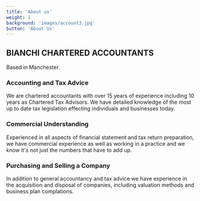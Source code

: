 ```yaml
---
title: 'About us'
weight: 1
background: 'images/account3.jpg'
button: 'About Us'
---
```


## BIANCHI CHARTERED ACCOUNTANTS 

Based in Manchester.

### Accounting and Tax Advice

We are chartered accountants with over 15 years of experience including 10 years as Chartered Tax Advisors. We have detailed knowledge of the most up to date tax legislation effecting individuals and businesses today.

### Commercial Understanding

Experienced in all aspects of financial statement and tax return preparation, we have commercial experience as well as working in a practice and we know it's not just the numbers that have to add up.

### Purchasing and Selling a Company

In addition to general accountancy and tax advice we have experience in the acquisition and disposal of companies, including valuation methods and business plan complations.

